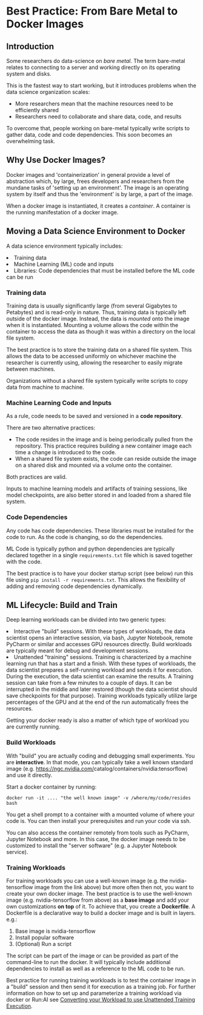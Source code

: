 # Best Practice: From Bare Metal to Docker Images

## Introduction

Some researchers do data-science on _bare metal_. The term bare-metal relates to connecting to a server and working directly on its operating system and disks.

This is the fastest way to start working, but it introduces problems when the data science organization scales:

*   More researchers mean that the machine resources need to be efficiently shared
*   Researchers need to collaborate and share data, code, and results

To overcome that, people working on bare-metal typically write scripts to gather data, code and code dependencies. This soon becomes an overwhelming task.

## Why Use Docker Images?
Docker images and 'containerization' in general provide a level of abstraction which, by large, frees developers and researchers from the mundane tasks of 'setting up an environment'. The image is an operating system by itself and thus the 'environment' is by large, a part of the image.

When a docker image is instantiated, it creates a _container_. A container is the running manifestation of a docker image.

## Moving a Data Science Environment to Docker

A data science environment typically includes:

<li>Training data</li>
<li>Machine Learning (ML) code and inputs</li>
<li>Libraries: Code dependencies that must be installed before the ML code can be run</li>

### Training data

Training data is usually significantly large (from several Gigabytes to Petabytes) and is read-only in nature. Thus, training data is typically left outside of the docker image. Instead, the data is _mounted_ onto the image when it is instantiated. Mounting a volume allows the code within the container to access the data as though it was within a directory on the local file system.

The best practice is to store the training data on a shared file system. This allows the data to be accessed uniformly on whichever machine the researcher is currently using, allowing the researcher to easily migrate between machines. 

Organizations without a shared file system typically write scripts to copy data from machine to machine.

### Machine Learning Code and Inputs

As a rule, code needs to be saved and versioned in a __code repository__.

There are two alternative practices:

*   The code resides in the image and is being periodically pulled from the repository. This practice requires building a new container image each time a change is introduced to the code.
*   When a shared file system exists, the code can reside outside the image on a shared disk and mounted via a volume onto the container. 

Both practices are valid.

Inputs to machine learning models and artifacts of training sessions, like model checkpoints, are also better stored in and loaded from a shared file system.

### Code Dependencies

Any code has code dependencies. These libraries must be installed for the code to run. As the code is changing, so do the dependencies.

ML Code is typically python and python dependencies are typically declared together in a single ``requirements.txt`` file which is saved together with the code.

The best practice is to have your docker startup script (see below) run this file using ``pip install -r requirements.txt``. This allows the flexibility of adding and removing code dependencies dynamically.

## ML Lifecycle: Build and Train

Deep learning workloads can be divided into two generic types:

<li>Interactive "build" sessions. With these types of workloads, the data scientist opens an interactive session, via bash, Jupyter Notebook, remote PyCharm or similar and accesses GPU resources directly. Build workloads are typically meant for debug and development sessions.
</li>
<li>Unattended "training" sessions. Training is characterized by a machine learning run that has a start and a finish. With these types of workloads, the data scientist prepares a self-running workload and sends it for execution. During the execution, the data scientist can examine the results. A Training session can take from a few minutes to a couple of days. It can be interrupted in the middle and later restored (though the data scientist should save checkpoints for that purpose). Training workloads typically utilize large percentages of the GPU and at the end of the run automatically frees the resources.
</li>

Getting your docker ready is also a matter of which type of workload you are currently running.

### Build Workloads

With "build" you are actually coding and debugging small experiments. You are __interactive__. In that mode, you can typically take a well known standard image (e.g. <a data-saferedirecturl="https://www.google.com/url?q=https://ngc.nvidia.com/catalog/containers/nvidia:tensorflow&amp;source=gmail&amp;ust=1592498144070000&amp;usg=AFQjCNGTAief8-leIAVR4wSzfzvkGEphDA" href="https://ngc.nvidia.com/catalog/containers/nvidia:tensorflow" rel="noopener" target="_blank">https://ngc.nvidia.com/<wbr/>catalog/containers/nvidia:<wbr/>tensorflow</a>) and use it directly.

Start a docker container by running:

<pre><code>docker run -it .... "the well known image" -v /where/my/code/resides bash </code></pre>

You get a shell prompt to a container with a mounted volume of where your code is. You can then install your prerequisites and run your code via ssh.

You can also access the container remotely from tools such as PyCharm, Jupyter Notebook and more. In this case, the docker image needs to be customized to install the "server software" (e.g. a Jupyter Notebook service).

### Training Workloads

For training workloads you can use a well-known image (e.g. the nvidia-tensorflow image from the link above) but more often then not, you want to create your own docker image. The best practice is to use the well-known image (e.g. nvidia-tensorflow from above) as a __base image__ and add your own customizations __on top__ of it. To achieve that, you create a __Dockerfile__. A Dockerfile is a declarative way to build a docker image and is built in layers. e.g.:

<ol><li>Base image is nvidia-tensorflow</li>
<li>Install popular software</li>
<li>(Optional) Run a script</li>
</ol>

The script can be part of the image or can be provided as part of the command-line to run the docker. It will typically include additional dependencies to install as well as a reference to the ML code to be run. 

Best practice for running training workloads is to test the container image in a "build" session and then send it for execution as a training job. For further information on how to set up and parameterize a training workload via docker or Run:AI see [Converting your Workload to use Unattended Training Execution](convert-to-unattended.md).
